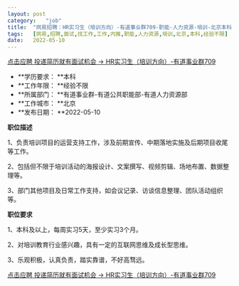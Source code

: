```yaml
---
layout:	post
category:	"job"
title:	"网易招聘：HR实习生（培训方向）-有道事业群709-职能-人力资源-培训-北京本科经验不限"
tags:	[网易,招聘,面试,找工作,工作,内推,职能,人力资源,培训,北京,本科,经验不限]
date:	2022-05-10
---
```


[点击应聘 投递简历就有面试机会 ->  HR实习生（培训方向）-有道事业群709](http://mobile.bole.netease.com/bole/boleDetail?id=39336&employeeId=346f03c3cda5f04c&key=all)



- **学历要求： **本科
- **工作年限： **经验不限
- **所属部门： **有道事业群-有道公共职能部-有道人力资源部
- **工作城市： **北京
- **发布日期： **2022-05-10



**职位描述**

1、负责培训项目的运营支持工作，涉及前期宣传、中期落地实施及后期项目收尾等工作。

2、包括但不限于培训活动的海报设计、文案撰写、视频剪辑、场地布置、数据整理等。

3、部门其他项目及日常工作支持，如会议记录、访谈信息整理、团队活动组织等。





**职位要求**

1、本科及以上，每周实习5天，至少实习3个月。

2、对培训教育行业感兴趣，具有一定的互联网思维及成长型思维。

3、乐观积极，认真负责，踏实靠谱，不好高骛远。



[点击应聘 投递简历就有面试机会 ->  HR实习生（培训方向）-有道事业群709](http://mobile.bole.netease.com/bole/boleDetail?id=39336&employeeId=346f03c3cda5f04c&key=all)
